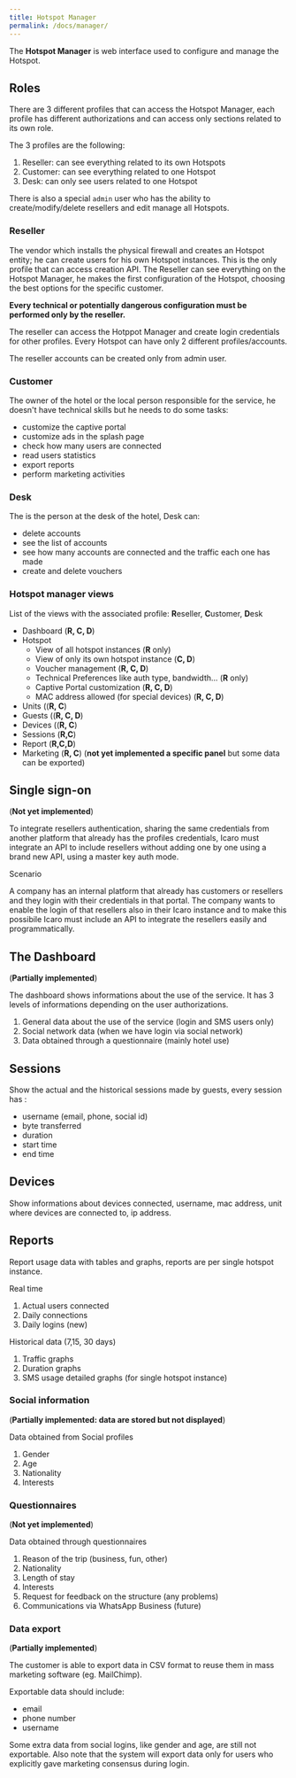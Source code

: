 ```yaml
---
title: Hotspot Manager
permalink: /docs/manager/
---
```



The **Hotspot Manager** is  web interface used to configure and manage the Hotspot.

## Roles

There are 3 different profiles that can access the Hotspot Manager, each profile has different authorizations
and can access only sections related to its own role.

The 3 profiles are the following:

1. Reseller: can see everything related to its own Hotspots
2. Customer: can see everything related to one Hotspot
3. Desk: can only see users related to one Hotspot

There is also a special `admin` user who has the ability to create/modify/delete resellers and edit manage all Hotspots.

### Reseller

The vendor which installs the physical firewall and creates an Hotspot entity; he can create users for his own Hotspot instances.
This is the only profile that can access creation API.
The Reseller can see everything on the Hotspot Manager, he makes the first configuration of the Hotspot, choosing the best options for the specific customer.

**Every technical or potentially dangerous configuration must be performed only by the reseller.**

The reseller can access the Hotppot Manager and create login credentials for other profiles.
Every Hotspot can have only 2 different profiles/accounts.

The reseller accounts can be created only from admin user.

### Customer

The owner of the hotel or the local person responsible for the service, he doesn't have technical skills but he needs to do some tasks:

* customize the captive portal
* customize ads in the splash page
* check how many users are connected
* read users statistics
* export reports
* perform marketing activities

### Desk

The is the person at the desk of the hotel, Desk can:

* delete accounts
* see the list of accounts
* see how many accounts are connected and the traffic each one has made
* create and delete vouchers 

### Hotspot manager views

List of the views with the associated profile: **R**eseller, **C**ustomer, **D**esk

* Dashboard (**R, C, D**)
* Hotspot 
    * View of all hotspot instances (**R** only)
    * View of only its own hotspot instance (**C, D**)
    * Voucher management (**R, C, D**)
    * Technical Preferences like auth type, bandwidth... (**R** only)
    * Captive Portal customization (**R, C, D**)
    * MAC address allowed (for special devices) (**R, C, D**)
* Units ((**R, C**)
* Guests ((**R, C, D**)
* Devices ((**R, C**)
* Sessions (**R,C**)
* Report (**R,C,D**)
* Marketing (**R, C**) (**not yet implemented a specific panel** but some data can be exported)



## Single sign-on

(**Not yet implemented**)

To integrate resellers authentication, sharing the same credentials from another platform that already has the profiles credentials, Icaro must integrate an API to include resellers without adding one by one using a brand new API, using a master key auth mode.

Scenario

A company has an internal platform that already has customers or resellers and they login with their credentials in that portal. The company wants to enable the login of that resellers also in their Icaro instance and to make this possibile Icaro must include an API to integrate the resellers easily and programmatically.

## The Dashboard

(**Partially implemented**)

The dashboard shows informations about the use of the service.
It has 3 levels of informations depending on the user authorizations.

1. General data about the use of the service (login and SMS users only)
2. Social network data (when we have login via social network)
3. Data obtained through a questionnaire (mainly hotel use)

## Sessions

Show the actual and the historical sessions made by guests, every session has :
* username (email, phone, social id) 
* byte transferred
* duration
* start time 
* end time

## Devices

Show informations about devices connected, username, mac address, unit where devices are connected to, ip address.

## Reports

Report usage data with tables and graphs, reports are per single hotspot instance.

Real time

1. Actual users connected
2. Daily connections
3. Daily logins (new)

Historical data (7,15, 30 days)
1. Traffic graphs
2. Duration graphs
3. SMS usage detailed graphs (for single hotspot instance)


### Social information

(**Partially implemented: data are stored but not displayed**)

Data obtained from Social profiles

1. Gender
2. Age
3. Nationality
4. Interests

### Questionnaires

(**Not yet implemented**)

Data obtained through questionnaires

1. Reason of the trip (business, fun, other)
2. Nationality
3. Length of stay
4. Interests
5. Request for feedback on the structure (any problems)
6. Communications via WhatsApp Business (future)


### Data export
(**Partially implemented**)

The customer is able to export data in CSV format to reuse them in mass marketing software (eg. MailChimp).

Exportable data should include:

* email 
* phone number
* username 

Some extra data from social logins, like gender and age, are still not exportable.
Also note that the system will export data only for users who explicitly gave marketing consensus during login.

